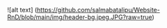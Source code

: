 ![alt text] (https://github.com/salmabatalipu/Website-RnD/blob/main/img/header-bg.jpeg.JPG?raw=true)
